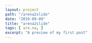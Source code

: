 ```yaml
---
layout: project
path: "/arena2slide"
date: "2019-09-09"
title: "arena2slide"
tags: [ are.na, ]
excerpt: "A preview of my first post"
---
```


